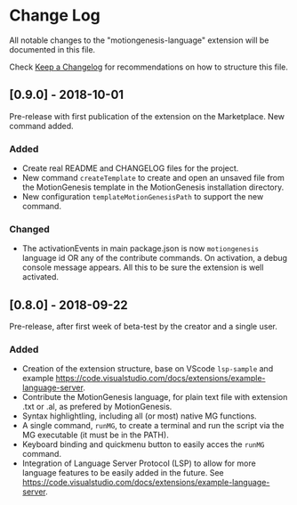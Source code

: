 # Change Log
All notable changes to the "motiongenesis-language" extension will be documented in this file.

Check [Keep a Changelog](http://keepachangelog.com/) for recommendations on how to structure this file.

## [0.9.0] - 2018-10-01
Pre-release with first publication of the extension on the Marketplace. New command added.

### Added
- Create real README and CHANGELOG files for the project.
- New command `createTemplate` to create and open an unsaved file from the MotionGenesis template in the MotionGenesis installation directory.
- New configuration `templateMotionGenesisPath` to support the new command.

### Changed
- The activationEvents in main package.json is now `motiongenesis` language id OR any of the contribute commands. On activation, a debug console message appears. All this to be sure the extension is well activated.

## [0.8.0] - 2018-09-22
Pre-release, after first week of beta-test by the creator and a single user.

### Added
- Creation of the extension structure, base on VScode `lsp-sample` and example https://code.visualstudio.com/docs/extensions/example-language-server.
- Contribute the MotionGenesis language, for plain text file with extension .txt or .al, as prefered by MotionGenesis.
- Syntax highlightling, including all (or most) native MG functions.
- A single command, `runMG`, to create a terminal and run the script via the MG executable (it must be in the PATH).
- Keyboard binding and quickmenu button to easily acces the `runMG` command.
- Integration of Language Server Protocol (LSP) to allow for more language features to be easily added in the future. See https://code.visualstudio.com/docs/extensions/example-language-server.